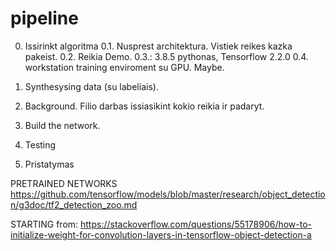 # pipeline
0. Issirinkt algoritma
0.1. Nusprest architektura. Vistiek reikes kazka pakeist.
0.2. Reikia Demo.
0.3.: 3.8.5 pythonas, Tensorflow 2.2.0
0.4. workstation training enviroment su GPU. Maybe.


1. Synthesysing data (su labeliais).
2. Background. Filio darbas issiasikint kokio reikia ir padaryt.
3. Build the network.
4. Testing
5. Pristatymas


PRETRAINED NETWORKS
https://github.com/tensorflow/models/blob/master/research/object_detection/g3doc/tf2_detection_zoo.md

STARTING from: https://stackoverflow.com/questions/55178906/how-to-initialize-weight-for-convolution-layers-in-tensorflow-object-detection-a
